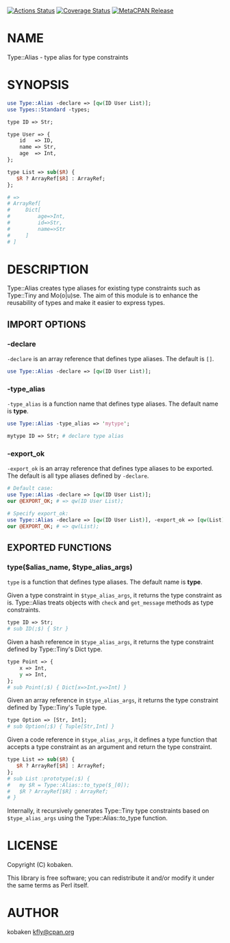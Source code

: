 [![Actions Status](https://github.com/kfly8/Type-Alias/actions/workflows/test.yml/badge.svg)](https://github.com/kfly8/Type-Alias/actions) [![Coverage Status](https://img.shields.io/coveralls/kfly8/Type-Alias/main.svg?style=flat)](https://coveralls.io/r/kfly8/Type-Alias?branch=main) [![MetaCPAN Release](https://badge.fury.io/pl/Type-Alias.svg)](https://metacpan.org/release/Type-Alias)
# NAME

Type::Alias - type alias for type constraints

# SYNOPSIS

```perl
use Type::Alias -declare => [qw(ID User List)];
use Types::Standard -types;

type ID => Str;

type User => {
    id   => ID,
    name => Str,
    age  => Int,
};

type List => sub($R) {
   $R ? ArrayRef[$R] : ArrayRef;
};

# =>
# ArrayRef[
#     Dict[
#         age=>Int,
#         id=>Str,
#         name=>Str
#     ]
# ]
```

# DESCRIPTION

Type::Alias creates type aliases for existing type constraints such as Type::Tiny and Mo(o|u)se. The aim of this module is to enhance the reusability of types and make it easier to express types.

## IMPORT OPTIONS

### -declare

`-declare` is an array reference that defines type aliases. The default is `[]`.

```perl
use Type::Alias -declare => [qw(ID User List)];
```

### -type\_alias

`-type_alias` is a function name that defines type aliases. The default name is **type**.

```perl
use Type::Alias -type_alias => 'mytype';

mytype ID => Str; # declare type alias
```

### -export\_ok

`-export_ok` is an array reference that defines type aliases to be exported. The default is all type aliases defined by `-declare`.

```perl
# Default case:
use Type::Alias -declare => [qw(ID User List)];
our @EXPORT_OK; # => qw(ID User List);

# Specify export_ok:
use Type::Alias -declare => [qw(ID User List)], -export_ok => [qw(List)];
our @EXPORT_OK; # => qw(List);
```

## EXPORTED FUNCTIONS

### type($alias\_name, $type\_alias\_args)

`type` is a function that defines type aliases. The default name is **type**.

Given a type constraint in `$type_alias_args`, it returns the type constraint as is.
Type::Alias treats objects with `check` and `get_message` methods as type constraints.

```perl
type ID => Str;
# sub ID(;$) { Str }
```

Given a hash reference in `$type_alias_args`, it returns the type constraint defined by Type::Tiny's Dict type.

```perl
type Point => {
    x => Int,
    y => Int,
};
# sub Point(;$) { Dict[x=>Int,y=>Int] }
```

Given an array reference in `$type_alias_args`, it returns the type constraint defined by Type::Tiny's Tuple type.

```perl
type Option => [Str, Int];
# sub Option(;$) { Tuple[Str,Int] }
```

Given a code reference in `$type_alias_args`, it defines a type function that accepts a type constraint as an argument and return the type constraint.

```perl
type List => sub($R) {
   $R ? ArrayRef[$R] : ArrayRef;
};
# sub List :prototype(;$) {
#   my $R = Type::Alias::to_type($_[0]);
#   $R ? ArrayRef[$R] : ArrayRef;
# }
```

Internally, it recursively generates Type::Tiny type constraints based on `$type_alias_args` using the Type::Alias::to\_type function.

# LICENSE

Copyright (C) kobaken.

This library is free software; you can redistribute it and/or modify
it under the same terms as Perl itself.

# AUTHOR

kobaken <kfly@cpan.org>
